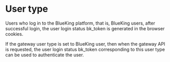 # User type

Users who log in to the BlueKing platform, that is, BlueKing users, after successful login, the user login status bk_token is generated in the browser cookies.

If the gateway user type is set to BlueKing user, then when the gateway API is requested, the user login status bk_token corresponding to this user type can be used to authenticate the user.
